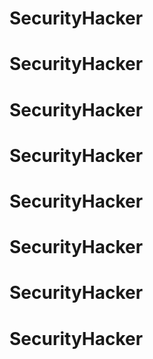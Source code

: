# SecurityHacker
# SecurityHacker
# SecurityHacker
# SecurityHacker
# SecurityHacker
# SecurityHacker
# SecurityHacker
# SecurityHacker
